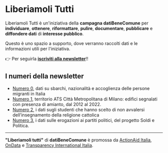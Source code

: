 # Liberiamoli Tutti

Liberiamoli Tutti è un'iniziativa della **campagna datiBeneComune** per **individuare**, **ottenere**, **riformattare**, **pulire**, **documentare**, **pubblicare** e **diffondere dati** di **interesse pubblico**.

Questo è uno spazio a supporto, dove verranno raccolti dati e le informazioni utili per l'iniziativa.

👉 Per seguirla [**iscriviti alla newsletter**](https://datibenecomune.substack.com/)!!

## I numeri della newsletter

- [Numero 0](https://datibenecomune.substack.com/p/il-numero-zero), dati su sbarchi, nazionalità e accoglienza delle persone migranti in Italia
- [Numero 1](https://datibenecomune.substack.com/p/liberiamoli-tutti-numero-1), territorio ATS Città Metropolitana di Milano: edifici segnalati con presenza di amianto, dal 2012 al 2022.
- [Numero 2](https://datibenecomune.substack.com/p/liberiamoli-tutti-numero-2), i dati sugli studenti che hanno scelto di non avvalersi dell’insegnamento della religione cattolica
- [Numero 3](https://datibenecomune.substack.com/p/liberiamoli-tutti-numero-3), i dati sulle erogazioni ai partiti politici, del progetto Soldi e Politica.

---

**"Liberiamoli tutti"** di **datiBeneComune** è promossa da [ActionAid Italia](https://www.actionaid.it/), [OnData](http://ondata.it/) e [Transparency International Italia](https://www.transparency.it/).
